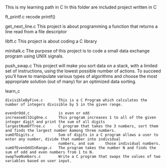 This is my learning path in C
In this folder are included project written in C

ft_printf.c                 recode printf()

get_next_line.c             This project is about programming a function that returns a line read from a file descriptor

libft.c                     This project is about coding a C library

minitalk.c                  The purpose of this project is to code a small data exchange program
                            using UNIX signals.

push_swap.c                 This project will make you sort data on a stack, with a limited set of instructions, using
                            the lowest possible number of actions. To succeed you’ll have to manipulate various
                            types of algorithms and choose the most appropriate solution (out of many) for an
                            optimized data sorting.

learn_c

    divisibleByFive.c       This is a C Program which calculates the number of integers divisible by 5 in the given range.

    evenOrOdd.c             is even or odd
    increaseAllDigOne.c     This program increases 1 to all of the given integer digit and print the sum of all digits
    largestNumOfTree.c      C program that takes the 3 numbers, sort them and finds the largest number Aamong three numbers.
    sumOfDigits.c           Sum of digits in a C program allows a user to enter any number, divide that number into individual
                            numbers, and sum     those individual numbers.
    sumOfEvenOddInRange.c   The program takes the number N and finds the sum of odd and even numbers from 1 to N.
    swapTwoNumbers.c        Write a C program that swaps the values of two variables based on user input.

